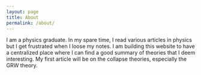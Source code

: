```yaml
---
layout: page
title: About
permalink: /about/
---
```


I am a physics graduate. In my spare time, I read various articles in physics but I get frustrated when I loose my notes. I am building this website to have a centralized place where I can find a good summary of theories that I deem interesting. My first article will be on the collapse theories, especially the GRW theory.

